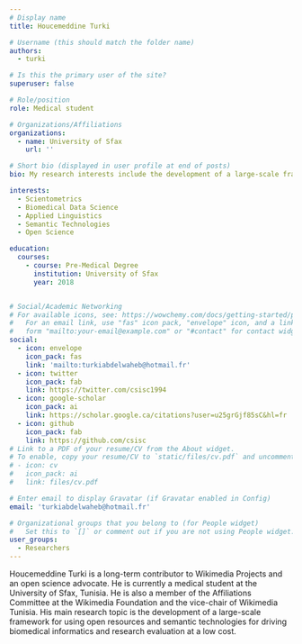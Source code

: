 ```yaml
---
# Display name
title: Houcemeddine Turki

# Username (this should match the folder name)
authors:
  - turki

# Is this the primary user of the site?
superuser: false

# Role/position
role: Medical student

# Organizations/Affiliations
organizations:
  - name: University of Sfax
    url: ''

# Short bio (displayed in user profile at end of posts)
bio: My research interests include the development of a large-scale framework for using open resources and semantic technologies for driving biomedical informatics and research evaluation at a low cost. 

interests:
  - Scientometrics
  - Biomedical Data Science
  - Applied Linguistics 
  - Semantic Technologies
  - Open Science

education:
  courses:
    - course: Pre-Medical Degree
      institution: University of Sfax
      year: 2018


# Social/Academic Networking
# For available icons, see: https://wowchemy.com/docs/getting-started/page-builder/#icons
#   For an email link, use "fas" icon pack, "envelope" icon, and a link in the
#   form "mailto:your-email@example.com" or "#contact" for contact widget.
social:
  - icon: envelope
    icon_pack: fas
    link: 'mailto:turkiabdelwaheb@hotmail.fr'
  - icon: twitter
    icon_pack: fab
    link: https://twitter.com/csisc1994
  - icon: google-scholar
    icon_pack: ai
    link: https://scholar.google.ca/citations?user=u25grGjf85sC&hl=fr
  - icon: github
    icon_pack: fab
    link: https://github.com/csisc
# Link to a PDF of your resume/CV from the About widget.
# To enable, copy your resume/CV to `static/files/cv.pdf` and uncomment the lines below.
# - icon: cv
#   icon_pack: ai
#   link: files/cv.pdf

# Enter email to display Gravatar (if Gravatar enabled in Config)
email: 'turkiabdelwaheb@hotmail.fr'

# Organizational groups that you belong to (for People widget)
#   Set this to `[]` or comment out if you are not using People widget.
user_groups:
  - Researchers
---
```


Houcemeddine Turki is a long-term contributor to Wikimedia Projects and an open science advocate. He is currently a medical student at the University of Sfax, Tunisia. He is also a member of the Affiliations Committee at the Wikimedia Foundation and the vice-chair of Wikimedia Tunisia. His main research topic is the development of a large-scale framework for using open resources and semantic technologies for driving biomedical informatics and research evaluation at a low cost. 

